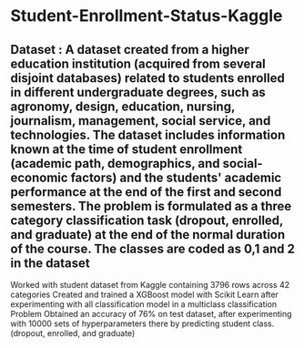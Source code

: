 # Student-Enrollment-Status-Kaggle
Dataset :
A dataset created from a higher education institution (acquired from several disjoint databases) related to students enrolled in different undergraduate degrees, such as agronomy, design, education, nursing, journalism, management, social service, and technologies.
The dataset includes information known at the time of student enrollment (academic path, demographics, and social-economic factors) and the students' academic performance at the end of the first and second semesters. The problem is formulated as a three category classification task (dropout, enrolled, and graduate) at the end of the normal duration of the course. The classes are coded as 0,1 and 2 in the dataset
-------------------------------------------------------------------------------------------------

Worked with student dataset from Kaggle containing 3796 rows across 42 categories 
Created and trained a XGBoost model with Scikit Learn after experimenting with all classification model in a multiclass classification Problem
Obtained an accuracy of 76% on test dataset, after experimenting with 10000 sets of hyperparameters there by predicting student class.(dropout, enrolled, and graduate) 
